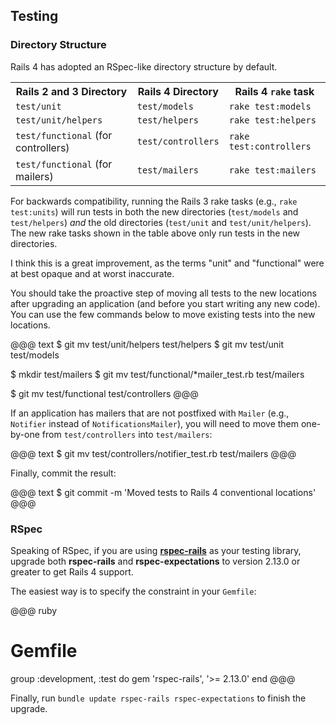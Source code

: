 ## <a id="testing"></a>Testing

### Directory Structure

Rails 4 has adopted an RSpec-like directory structure by default.

<table>
  <tr>
    <th>Rails 2 and 3 Directory</th>
    <th>Rails 4 Directory</th>
    <th>Rails 4 <code>rake</code> task</th>
  </tr>
  <tr>
    <td><code>test/unit</code></td>
    <td><code>test/models</code></td>
    <td><code>rake test:models</code></td>
  </tr>
  <tr>
    <td><code>test/unit/helpers</code></td>
    <td><code>test/helpers</code></td>
    <td><code>rake test:helpers</code></td>
  </tr>
  <tr>
    <td><code>test/functional</code> (for controllers)</td>
    <td><code>test/controllers</code></td>
    <td><code>rake test:controllers</code></td>
  </tr>
  <tr>
    <td><code>test/functional</code> (for mailers)</td>
    <td><code>test/mailers</code></td>
    <td><code>rake test:mailers</code></td>
  </tr>
</table>

For backwards compatibility, running the Rails 3 rake tasks (e.g., `rake
test:units`) will run tests in both the new directories (`test/models` and
`test/helpers`) *and* the old directories (`test/unit` and
`test/unit/helpers`). The new rake tasks shown in the table above only run
tests in the new directories.

I think this is a great improvement, as the terms "unit" and "functional" were
at best opaque and at worst inaccurate.

You should take the proactive step of moving all tests to the new locations
after upgrading an application (and before you start writing any new code). You
can use the few commands below to move existing tests into the new locations.

<!-- TODO: Try this! -->
@@@ text
$ git mv test/unit/helpers test/helpers
$ git mv test/unit test/models

$ mkdir test/mailers
$ git mv test/functional/*mailer_test.rb test/mailers

$ git mv test/functional test/controllers
@@@

If an application has mailers that are not postfixed with `Mailer` (e.g.,
`Notifier` instead of `NotificationsMailer`), you will need to move them
one-by-one from `test/controllers` into `test/mailers`:

@@@ text
$ git mv test/controllers/notifier_test.rb test/mailers
@@@

Finally, commit the result:

@@@ text
$ git commit -m 'Moved tests to Rails 4 conventional locations'
@@@

<!-- TODO: This is a good thing to automate with the rails4_upgrade gem? -->

### RSpec

Speaking of RSpec, if you are using
[**rspec-rails**](https://github.com/rspec/rspec-rails) as your testing
library, upgrade both **rspec-rails** and **rspec-expectations** to version
2.13.0 or greater to get Rails 4 support.

The easiest way is to specify the constraint in your `Gemfile`:

@@@ ruby
# Gemfile
group :development, :test do
  gem 'rspec-rails', '>= 2.13.0'
end
@@@

Finally, run `bundle update rspec-rails rspec-expectations` to finish the
upgrade.
